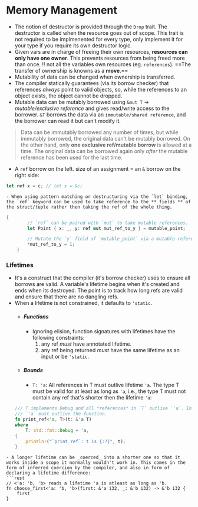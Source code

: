 # Memory Management

- The notion of destructor is provided through the `Drop` trait. The destructor is called when the resource goes out of scope. This trait is not required to be implmenented for every type, only implement it for your type if you require its own destructor logic.
- Given vars are in charge of freeing their own resources, **resources can only have one owner**. This prevents resources from being freed more than once.  !! not all the variables own resources (eg. `references`). ==The transfer of ownership is knowns as a __move__.==
- Mutability of data can be changed when ownership is transferred.
- The compiler statically guarantees (via its borrow checker) that references _always_ point to valid objects, so, while the references to an object exists, the object cannot be dropped.
- Mutable data can be mutably borrowed using `&mut T` -> _mutable/exclusive reference_ and gives read/write access to the borrower. `&T` borrows the data via an `immutable/shared reference`, and the borrower can read it but can't modify it.
> Data can be immutably borrowed any number of times, but while immutably borrowed, the original data can't be mutably borrowed. On the other hand, only __one exclusive ref/mutable borrow__ is allowed at a time. The original data can be borrowed again only _after_ the mutable reference has been used for the last time.

- A `ref` borrow on the left. size of an assignment = an `&` borrow on the right side:
```rust
let ref x = c; // let x = &c;
```
	- When using pattern matching or destructuring via the `let` binding, the `ref` keyword can be used to take reference to the ** fields ** of the struct/tuple rather then taking the ref of the whole thing.
```rust
{
        // `ref` can be paired with `mut` to take mutable references.
        let Point { x: _, y: ref mut mut_ref_to_y } = mutable_point;

        // Mutate the `y` field of `mutable_point` via a mutable reference.
        *mut_ref_to_y = 1;
    }
```

### Lifetimes
- It's a construct that the compiler (it's borrow checker) uses to ensure all borrows are valid. A variable's lifetime begins when it's created and ends when its destroyed.  The point is to track how long refs are valid and ensure that there are no dangling refs.
- When a lifetime is not constrained, it defaults to `'static`.
	- ##### Functions
		- Ignoring elision, function signatures with lifetimes have the following constraints:
			1. any ref _must_ have annotated lifetime.
			2. any ref being returned _must_ have the same lifetime as an input or be `'static`.
	- ##### Bounds
		- `T: 'a`: All references in T must outlive lifetime `'a`.  The type T must be valid for at least as long as `'a`, i.e., the type T must not contain any ref that's shorter then the lifetime `'a`:
	```rust
	/// T implements Debug and all *references* in `T` outlive `'a`. In addition
	/// `'a` must outlive the function.
	fn print_ref<'a, T>(t: &'a T)
	where
	    T: std::fmt::Debug + 'a,
	{
	    println!("`print_ref`: t is {:?}", t);
	}

```
- A longer lifetime can be _coerced_ into a shorter one so that it works inside a scope it normally wouldn't work in. This comes in the form of inferred coercion by the compiler, and also in form of declaring a lifetime difference:
```rust
// <'a: 'b, 'b> reads a lifetime 'a is atleast as long as 'b.
fn choose_first<'a: 'b, 'b>(first: &'a i32, _: &'b i32) -> &'b i32 {
    first
}
```
